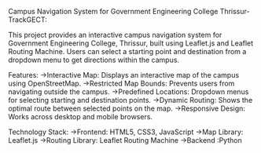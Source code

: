 Campus Navigation System for Government Engineering College Thrissur-TrackGECT:

This project provides an interactive campus navigation system for Government Engineering College, Thrissur, built using Leaflet.js and Leaflet Routing Machine. Users can select a starting point and destination from a dropdown menu to get directions within the campus.

Features:
->Interactive Map: Displays an interactive map of the campus using OpenStreetMap.
->Restricted Map Bounds: Prevents users from navigating outside the campus.
->Predefined Locations: Dropdown menus for selecting starting and destination points.
->Dynamic Routing: Shows the optimal route between selected points on the map.
->Responsive Design: Works across desktop and mobile browsers.

Technology Stack:
->Frontend: HTML5, CSS3, JavaScript
->Map Library: Leaflet.js
->Routing Library: Leaflet Routing Machine
->Backend :Python
 
 
